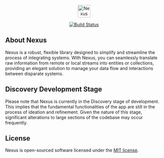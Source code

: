<p align="center"><img height="40px" alt="Nexus logo" src="https://itsmattch.com/images/nexus.svg"></p>

<p align="center">
<a href="https://github.com/itsmattch/nexus/actions"><img src="https://github.com/itsmattch/nexus/actions/workflows/tests.yml/badge.svg" alt="Build Status"></a>
<!-- <a href="https://packagist.org/packages/itsmattch/nexus"><img src="https://img.shields.io/packagist/v/itsmattch/nexus" alt="Latest Stable Version"></a> -->
<!-- <a href="https://packagist.org/packages/itsmattch/nexus"><img src="https://img.shields.io/packagist/l/itsmattch/nexus" alt="License"></a> -->
</p>

## About Nexus
Nexus is a robust, flexible library designed to simplify and streamline the
process of integrating systems. With Nexus, you can seamlessly translate raw
information from remote or local streams into entities or collections, providing
an elegant solution to manage your data flow and interactions between disparate
systems.

## Discovery Development Stage

Please note that Nexus is currently in the Discovery stage of development. This
implies that the fundamental functionalities of the app are still in the process
of ideation and refinement. Given the nature of this stage, significant
alterations to large sections of the codebase may occur frequently.

## License

Nexus is open-sourced software licensed under
the [MIT license](https://opensource.org/license/mit/).